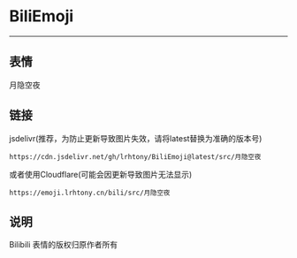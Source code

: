# BiliEmoji
---
## 表情
月隐空夜
## 链接
jsdelivr(推荐，为防止更新导致图片失效，请将latest替换为准确的版本号)
```
https://cdn.jsdelivr.net/gh/lrhtony/BiliEmoji@latest/src/月隐空夜
```
或者使用Cloudflare(可能会因更新导致图片无法显示)
```
https://emoji.lrhtony.cn/bili/src/月隐空夜
```
## 说明
Bilibili 表情的版权归原作者所有
